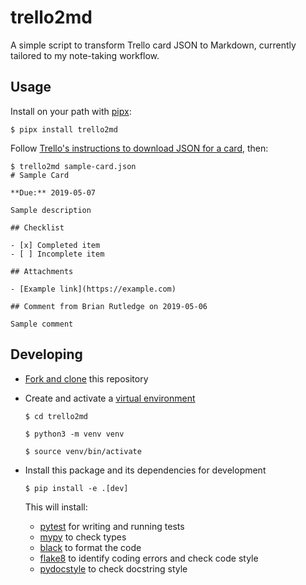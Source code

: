 # trello2md

A simple script to transform Trello card JSON to Markdown, currently tailored to my note-taking workflow.

## Usage

Install on your path with [pipx](https://github.com/pipxproject/pipx):

```
$ pipx install trello2md
```

Follow [Trello's instructions to download JSON for a card](https://help.trello.com/article/747-exporting-data-from-trello-1), then:

```
$ trello2md sample-card.json
# Sample Card

**Due:** 2019-05-07

Sample description

## Checklist

- [x] Completed item
- [ ] Incomplete item

## Attachments

- [Example link](https://example.com)

## Comment from Brian Rutledge on 2019-05-06

Sample comment

```

## Developing

- [Fork and clone](https://help.github.com/en/articles/fork-a-repo) this repository

- Create and activate a [virtual environment](https://docs.python.org/3/tutorial/venv.html)

    ```
    $ cd trello2md

    $ python3 -m venv venv

    $ source venv/bin/activate
    ```

- Install this package and its dependencies for development

    ```
    $ pip install -e .[dev]
    ```

    This will install:

    - [pytest](https://docs.pytest.org/en/latest/) for writing and running tests
    - [mypy](https://mypy.readthedocs.io/en/latest/) to check types
    - [black](https://black.readthedocs.io/en/stable/) to format the code
    - [flake8](http://flake8.pycqa.org/en/latest/) to identify coding errors and check code style
    - [pydocstyle](http://www.pydocstyle.org/en/latest/) to check docstring style
